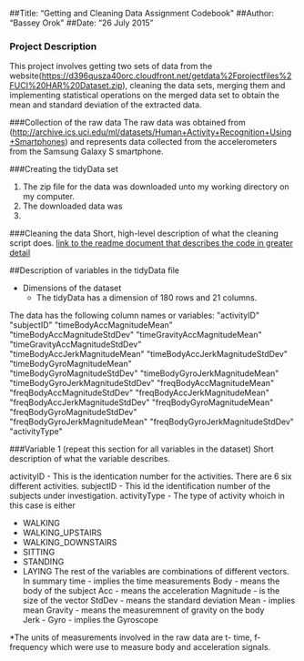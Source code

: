
##Title: “Getting and Cleaning Data Assignment Codebook"
##Author: “Bassey Orok"
##Date: “26 July 2015”


### Project Description
This project involves getting two sets of data from the website(https://d396qusza40orc.cloudfront.net/getdata%2Fprojectfiles%2FUCI%20HAR%20Dataset.zip), cleaning the data sets, merging them and implementing statistical operations on the merged data set to obtain the mean and standard deviation of the extracted data.

###Collection of the raw data
The raw data was obtained from (http://archive.ics.uci.edu/ml/datasets/Human+Activity+Recognition+Using+Smartphones) and represents data collected from the accelerometers from the Samsung Galaxy S smartphone.


###Creating the tidyData set
1. The zip file for the data was downloaded unto my working directory on my computer.
2. The downloaded data was 
3.

###Cleaning the data
Short, high-level description of what the cleaning script does. [link to the readme document that describes the code in greater detail]()

##Description of variables in the tidyData file

 * Dimensions of the dataset
   - The tidyData has a dimension of 180 rows and 21 columns.
 
The data has the following column names or variables:
"activityID"                      "subjectID"                       "timeBodyAccMagnitudeMean"       
"timeBodyAccMagnitudeStdDev"      "timeGravityAccMagnitudeMean"     "timeGravityAccMagnitudeStdDev"  
"timeBodyAccJerkMagnitudeMean"    "timeBodyAccJerkMagnitudeStdDev"  "timeBodyGyroMagnitudeMean"      
"timeBodyGyroMagnitudeStdDev"     "timeBodyGyroJerkMagnitudeMean"   "timeBodyGyroJerkMagnitudeStdDev"
"freqBodyAccMagnitudeMean"        "freqBodyAccMagnitudeStdDev"      "freqBodyAccJerkMagnitudeMean"   
"freqBodyAccJerkMagnitudeStdDev"  "freqBodyGyroMagnitudeMean"       "freqBodyGyroMagnitudeStdDev"    
"freqBodyGyroJerkMagnitudeMean"   "freqBodyGyroJerkMagnitudeStdDev" "activityType"
 



###Variable 1 (repeat this section for all variables in the dataset)
Short description of what the variable describes.

activityID - This is the identication number for the activities. There are 6 six different activities.
subjectID  - This id the identification number of the subjects under investigation.
activityType - The type of activity whoich in this case is either 
  * WALKING
  * WALKING_UPSTAIRS
  * WALKING_DOWNSTAIRS
  * SITTING
  * STANDING
  * LAYING
The rest of the variables are combinations of different vectors. In summary
time -  implies the time measurements
Body -  means the body of the subject
Acc -  means the acceleration
Magnitude - is the size of the vector
StdDev - means the standard deviation
Mean  - implies mean 
Gravity  - means the measuremnent of gravity on the body  
Jerk - 
Gyro -  implies the Gyroscope

*The units of measurements involved in the raw data are t- time, f- frequency which were use to measure body and acceleration signals.

